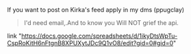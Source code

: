 If you want to post on Kirka's feed apply in my dms (ppugclay)

> I'd need email,.And to know you Will NOT grief the api.

link "https://docs.google.com/spreadsheets/d/1ikyDtsWpTu-CspRoKitH6nFtgnB8XPUXytJDc9Q1vO8/edit?gid=0#gid=0"

